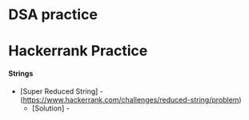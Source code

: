 # DSA practice

# Hackerrank Practice
#### Strings
*  [Super Reduced String] - (https://www.hackerrank.com/challenges/reduced-string/problem)
    - [Solution] -  